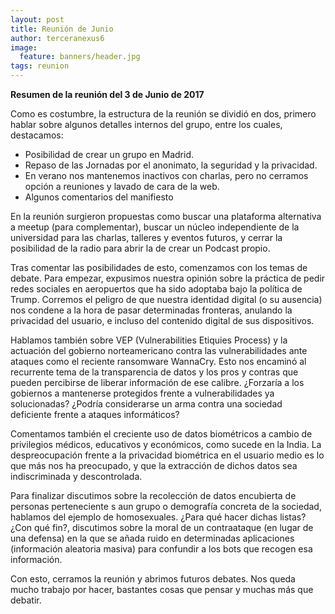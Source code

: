 ```yaml
---
layout: post
title: Reunión de Junio
author: terceranexus6
image:
  feature: banners/header.jpg
tags: reunion
---
```


**Resumen de la reunión del 3 de Junio de 2017**

Como es costumbre, la estructura de la reunión se dividió en dos, primero hablar sobre algunos detalles internos del grupo, entre los cuales, destacamos:

- Posibilidad de crear un grupo en Madrid.
- Repaso de las Jornadas por el anonimato, la seguridad y la privacidad.
- En verano nos mantenemos inactivos con charlas, pero no cerramos opción a reuniones y lavado de cara de la web.
- Algunos comentarios del manifiesto

En la reunión surgieron propuestas como buscar una plataforma alternativa a meetup (para complementar), buscar un núcleo independiente de la universidad para las charlas, talleres y eventos futuros, y cerrar la posibilidad de la radio para abrir la de crear un Podcast propio.

Tras comentar las posibilidades de esto, comenzamos con los temas de debate. Para empezar, expusimos nuestra opinión sobre la práctica de pedir redes sociales en aeropuertos que ha sido adoptaba bajo la política de Trump. Corremos el peligro de que nuestra identidad digital (o su ausencia) nos condene a la hora de pasar determinadas fronteras, anulando la privacidad del usuario, e incluso del contenido digital de sus dispositivos.

Hablamos también sobre VEP (Vulnerabilities Etiquies Process) y la actuación del gobierno norteamericano contra las vulnerabilidades ante ataques como el reciente ransomware WannaCry.  Esto nos encaminó al recurrente tema de la transparencia de datos y los pros y contras que pueden percibirse de liberar información de ese calibre. ¿Forzaría a los gobiernos a mantenerse protegidos frente a vulnerabilidades ya solucionadas? ¿Podría considerarse un arma contra una sociedad deficiente frente a ataques informáticos?

Comentamos también el creciente uso de datos biométricos a cambio de privilegios médicos, educativos y económicos, como sucede en la India. La despreocupación frente a la privacidad biométrica en el usuario medio es lo que más nos ha preocupado, y que la extracción de dichos datos sea indiscriminada y descontrolada.

Para finalizar discutimos sobre la recolección de datos encubierta de personas perteneciente s aun grupo o demografía concreta de la sociedad, hablamos del ejemplo de homosexuales. ¿Para qué hacer dichas listas? ¿Con qué fin?, discutimos sobre la moral de un contraataque (en lugar de una defensa) en la que se añada ruido en determinadas aplicaciones (información aleatoria masiva) para confundir a los bots que recogen esa información.

Con esto, cerramos la reunión y abrimos futuros debates. Nos queda mucho trabajo por hacer, bastantes cosas que pensar y muchas más que debatir.

